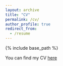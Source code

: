 ```yaml
---
layout: archive
title: "CV"
permalink: /cv/
author_profile: true
redirect_from:
  - /resume
---
```


{% include base_path %}

You can find my CV [here](https://vsondergeld.github.io/files/virginia_sondergeld_cv_na.pdf)

